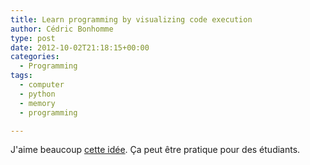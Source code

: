 ```yaml
---
title: Learn programming by visualizing code execution
author: Cédric Bonhomme
type: post
date: 2012-10-02T21:18:15+00:00
categories:
  - Programming
tags:
  - computer
  - python
  - memory
  - programming

---
```

J'aime beaucoup [cette idée][1]. Ça peut être pratique pour des étudiants.

 [1]: http://pythontutor.com
